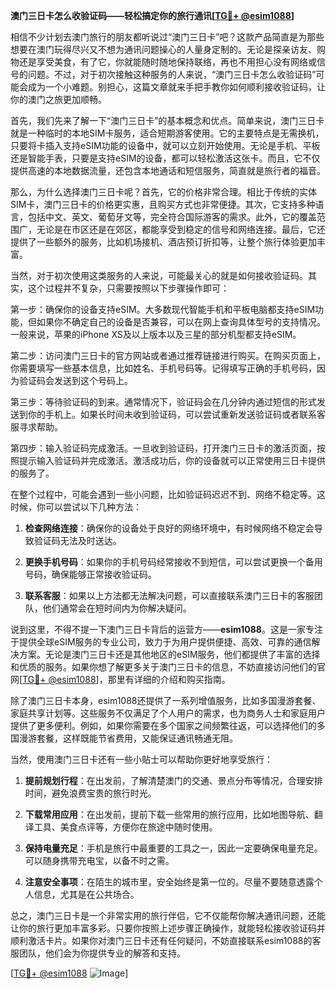**澳门三日卡怎么收验证码——轻松搞定你的旅行通讯[[TG💪+ @esim1088](https://t.me/s/esim1088)]**

相信不少计划去澳门旅行的朋友都听说过“澳门三日卡”吧？这款产品简直是为那些想要在澳门玩得尽兴又不想为通讯问题操心的人量身定制的。无论是探亲访友、购物还是享受美食，有了它，你就能随时随地保持联络，再也不用担心没有网络或信号的问题。不过，对于初次接触这种服务的人来说，“澳门三日卡怎么收验证码”可能会成为一个小难题。别担心，这篇文章就来手把手教你如何顺利接收验证码，让你的澳门之旅更加顺畅。

首先，我们先来了解一下“澳门三日卡”的基本概念和优点。简单来说，澳门三日卡就是一种临时的本地SIM卡服务，适合短期游客使用。它的主要特点是无需换机，只要将卡插入支持eSIM功能的设备中，就可以立刻开始使用。无论是手机、平板还是智能手表，只要是支持eSIM的设备，都可以轻松激活这张卡。而且，它不仅提供高速的本地数据流量，还包含本地通话和短信服务，简直就是旅行者的福音。

那么，为什么选择澳门三日卡呢？首先，它的价格非常合理。相比于传统的实体SIM卡，澳门三日卡的价格更实惠，且购买方式也非常便捷。其次，它支持多种语言，包括中文、英文、葡萄牙文等，完全符合国际游客的需求。此外，它的覆盖范围广，无论是在市区还是在郊区，都能享受到稳定的信号和网络连接。最后，它还提供了一些额外的服务，比如机场接机、酒店预订折扣等，让整个旅行体验更加丰富。

当然，对于初次使用这类服务的人来说，可能最关心的就是如何接收验证码。其实，这个过程并不复杂，只需要按照以下步骤操作即可：

第一步：确保你的设备支持eSIM。大多数现代智能手机和平板电脑都支持eSIM功能，但如果你不确定自己的设备是否兼容，可以在网上查询具体型号的支持情况。一般来说，苹果的iPhone XS及以上版本以及三星的部分机型都支持eSIM。

第二步：访问澳门三日卡的官方网站或者通过推荐链接进行购买。在购买页面上，你需要填写一些基本信息，比如姓名、手机号码等。记得填写正确的手机号码，因为验证码会发送到这个号码上。

第三步：等待验证码的到来。通常情况下，验证码会在几分钟内通过短信的形式发送到你的手机上。如果长时间未收到验证码，可以尝试重新发送验证码或者联系客服寻求帮助。

第四步：输入验证码完成激活。一旦收到验证码，打开澳门三日卡的激活页面，按照提示输入验证码并完成激活。激活成功后，你的设备就可以正常使用三日卡提供的服务了。

在整个过程中，可能会遇到一些小问题，比如验证码迟迟不到、网络不稳定等。这时候，你可以尝试以下几种方法：

1. **检查网络连接**：确保你的设备处于良好的网络环境中，有时候网络不稳定会导致验证码无法及时送达。
   
2. **更换手机号码**：如果你的手机号码经常接收不到短信，可以尝试更换一个备用号码，确保能够正常接收验证码。

3. **联系客服**：如果以上方法都无法解决问题，可以直接联系澳门三日卡的客服团队，他们通常会在短时间内为你解决疑问。

说到这里，不得不提一下澳门三日卡背后的运营方——**esim1088**。这是一家专注于提供全球eSIM服务的专业公司，致力于为用户提供便捷、高效、可靠的通信解决方案。无论是澳门三日卡还是其他地区的eSIM服务，他们都提供了丰富的选择和优质的服务。如果你想了解更多关于澳门三日卡的信息，不妨直接访问他们的官网[[TG💪+ @esim1088](https://t.me/s/esim1088)]，那里有详细的介绍和购买指南。

除了澳门三日卡本身，esim1088还提供了一系列增值服务，比如多国漫游套餐、家庭共享计划等。这些服务不仅满足了个人用户的需求，也为商务人士和家庭用户提供了更多便利。例如，如果你需要在多个国家之间频繁往返，可以选择他们的多国漫游套餐，这样既能节省费用，又能保证通讯畅通无阻。

当然，使用澳门三日卡还有一些小贴士可以帮助你更好地享受旅行：

1. **提前规划行程**：在出发前，了解清楚澳门的交通、景点分布等情况，合理安排时间，避免浪费宝贵的旅行时光。

2. **下载常用应用**：在出发前，提前下载一些常用的旅行应用，比如地图导航、翻译工具、美食点评等，方便你在旅途中随时使用。

3. **保持电量充足**：手机是旅行中最重要的工具之一，因此一定要确保电量充足。可以随身携带充电宝，以备不时之需。

4. **注意安全事项**：在陌生的城市里，安全始终是第一位的。尽量不要随意透露个人信息，尤其是在公共场合。

总之，澳门三日卡是一个非常实用的旅行伴侣，它不仅能帮你解决通讯问题，还能让你的旅行更加丰富多彩。只要你按照上述步骤正确操作，就能轻松接收验证码并顺利激活卡片。如果你对澳门三日卡还有任何疑问，不妨直接联系esim1088的客服团队，他们会为你提供专业的解答和支持。

[[TG💪+ @esim1088](https://t.me/s/esim1088) ![Image](https://i.postimg.cc/4NQfJmqS/Snipaste-2025-05-13-00-14-12.png)]